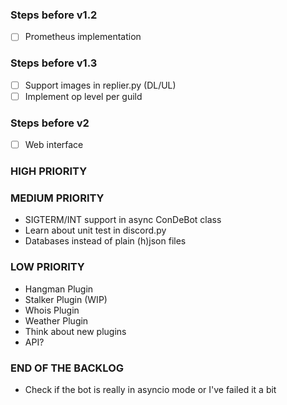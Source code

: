 ### Steps before v1.2
- [ ] Prometheus implementation

### Steps before v1.3
- [ ] Support images in replier.py (DL/UL)
- [ ] Implement op level per guild

### Steps before v2
- [ ] Web interface


### HIGH PRIORITY

### MEDIUM PRIORITY
* SIGTERM/INT support in async ConDeBot class
* Learn about unit test in discord.py
* Databases instead of plain (h)json files

### LOW PRIORITY
* Hangman Plugin
* Stalker Plugin (WIP)
* Whois Plugin
* Weather Plugin
* Think about new plugins
* API? 

### END OF THE BACKLOG
* Check if the bot is really in asyncio mode or I've failed it a bit
